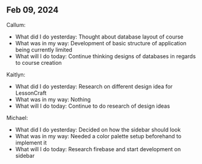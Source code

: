 ## Feb 09, 2024
Callum:
- What did I do yesterday: Thought about database layout of course
- What was in my way: Development of basic structure of application being currently limited
- What will I do today: Continue thinking designs of databases in regards to course creation

Kaitlyn:
- What did I do yesterday: Research on different design idea for LessonCraft
- What was in my way: Nothing
- What will I do today: Continue to do research of design ideas

Michael:
- What did I do yesterday: Decided on how the sidebar should look
- What was in my way: Needed a color palette setup beforehand to implement it
- What will I do today: Research firebase and start development on sidebar


